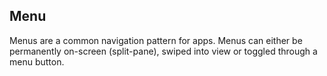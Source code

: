 ## Menu

Menus are a common navigation pattern for apps. Menus can either be permanently on-screen (split-pane), swiped into view or toggled through a menu button.